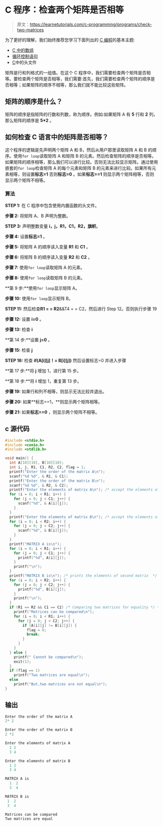# C 程序：检查两个矩阵是否相等

> 原文：<https://learnetutorials.com/c-programming/programs/check-two-matrices>

为了更好的理解，我们始终推荐您学习下面列出的 [C 编程](../ "C programming")的基本主题:

*   [C 中的数组](../../c-programming/array)
*   [循环控制语句](../../c-programming/loop-control-statements)
*   [C](../../c-programming/header-files)中的头文件

矩阵是行和列格式的一组值。在这个 C 程序中，我们需要检查两个矩阵是否相等。要检查两个矩阵是否相等，我们需要:首先，我们需要检查两个矩阵的顺序是否相等；如果矩阵的顺序不相等，那么我们就不能比较这些矩阵。

## 矩阵的顺序是什么？

矩阵的顺序是指矩阵的行数和列数，称为顺序。例如:如果矩阵 A 有 **5** 行和 **2** 列，那么矩阵的顺序是 **5*2** 。

## 如何检查 C 语言中的矩阵是否相等？

这个程序的逻辑是先声明两个矩阵 A 和 B，然后从用户那里读取矩阵 A 和 B 的顺序。使用`for loop`读取矩阵 A 和矩阵 B 的元素。然后检查矩阵的顺序是否相等。如果矩阵的顺序相等，那么我们可以进行比较。否则无法比较显示矩阵。通过使用嵌套的`for loop`检查矩阵 A 的每个元素和矩阵 B 的元素来进行比较。如果所有元素相等，则设置**标志=1** 否则**标志=0** 。如果**标志==1** 则显示两个矩阵相等，否则显示两个矩阵不相等。

### 算法

**STEP 1:** 在 C 程序中包含使用内置函数的头文件。

**步骤 2:** 将矩阵 A、B 声明为整数。

**STEP 3:** 声明整数变量 **i，j，R1，C1，R2，旗帜**。

**步骤 4:** 设置**标志=1** 。

**步骤 5:** 将矩阵 A 的顺序读入变量 **R1** 和 **C1** 。

**步骤 6:** 将矩阵 B 的顺序读入变量 **R2** 和 **C2** 。

**步骤 7:** 使用`for loop`读取矩阵 A 的元素。

**步骤 8:** 使用`for loop`读取矩阵 B 的元素。

**第 9 步:**使用`for loop`显示矩阵 A。

**步骤 10:** 使用`for loop`显示矩阵 B。

**STEP 11:** 然后检查**R1 = = R2**&&T4 = = C2，然后进行 Step 12。否则执行步骤 19

**步骤 12:** 设置 **i=0** 。

**步骤 13:** 检查 **i**

**第 14 步:**设置 **j=0** 。

**步骤 15:** 检查 **j**

**STEP 16:** 检查 **if(A[i][j]！= B[i][j])** 然后设置标志=0 并进入步骤

**第 17 步:**将 **j** 增加 1，进行第 15 步。

**第 18 步:**将 **i** 增加 1，重复第 13 步。

**步骤 19:** 如果行和列不相等，则显示无法比较并退出。

**步骤 20:** 如果**标志==1，**则显示两个矩阵相等。

**步骤 21:** 如果**标志==0** ，则显示两个矩阵不相等。

## c 源代码

```c
#include <stdio.h>
#include <conio.h>
#include <stdlib.h>

void main() {
  int A[10][10], B[10][10];
  int i, j, R1, C1, R2, C2, flag = 1;
  printf("Enter the order of the matrix A\n");
  scanf("%d %d", & R1, & C1);
  printf("Enter the order of the matrix B\n");
  scanf("%d %d", & R2, & C2);
  printf("Enter the elements of matrix A\n"); /* accept the elements of first matrix */
  for (i = 0; i < R1; i++) {
    for (j = 0; j < C1; j++) {
      scanf("%d", & A[i][j]);
    }
  }
  printf("Enter the elements of matrix B\n"); /* accept the elements of second matrix  */
  for (i = 0; i < R2; i++) {
    for (j = 0; j < C2; j++) {
      scanf("%d", & B[i][j]);
    }
  }
  printf("MATRIX A is\n");
  for (i = 0; i < R1; i++) {
    for (j = 0; j < C1; j++) {
      printf("%d", A[i][j]);
    }
    printf("\n");
  }
  printf("MATRIX B is\n"); /* prints the elements of second matrix  */
  for (i = 0; i < R2; i++) {
    for (j = 0; j < C2; j++) {
      printf("%d", B[i][j]);
    }
    printf("\n");
  }
  if (R1 == R2 && C1 == C2) /* Comparing two matrices for equality */ {
    printf("Matrices can be compared\n");
    for (i = 0; i < R1; i++) {
      for (j = 0; j < C2; j++) {
        if (A[i][j] != B[i][j]) {
          flag = 0;
          break;
        }
      }
    }
  } else {
    printf(" Cannot be compared\n");
    exit(1);
  }
  if (flag == 1)
    printf("Two matrices are equal\n");
  else
    printf("But,two matrices are not equal\n");
} 

```

## 输出

```c
Enter the order of the matrix A
2* 2

Enter the order of the matrix B
2 *2

Enter the elements of matrix A
  1 2
  3 4

Enter the elements of matrix B
  1 2
  3 4

MATRIX A is
  1  2
  3  4

MATRIX B is
 1  2
 3  4

Matrices can be compared
Two matrices are equal
```